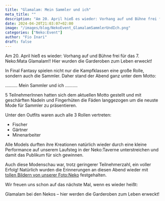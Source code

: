 ```yaml
---
title: "Glamalam: Mein Sammler und ich"
meta_title: ""
description: "Am 20. April hieß es wieder: Vorhang auf und Bühne frei für das 7. Neko:Mata Glamalam!!"
date: 2024-04-20T21:03:07+02:00
image: "/images/blog/NekoEvent_GlamalamSammlerUndIch.png"
categories: ["Neko:Event"]
author: "Fio Inari"
draft: false
---
```


Am 20. April hieß es wieder: 
Vorhang auf und Bühne frei für das 7. Neko:Mata Glamalam!!
Hier wurden die Garderoben zum Leben erweckt!

In Final Fantasy spielen nicht nur die Kampfklassen eine große Rolle, sondern auch die Sammler. 
Daher stand der Abend ganz unter dem Motto:

………. Mein Sammler und ich ……….

5 TeilnehmerInnen hatten sich dem aktuellen Motto gestellt und mit geschärften Nadeln und Fingerhüten die Fäden langgezogen um die neuste Mode für Sammler zu präsentieren.

Unter den Outfits waren auch alle 3 Rollen vertreten:
- Fischer
- Gärtner
- Minenarbeiter

Alle Models durften ihre Kreationen natürlich wieder durch eine kleine Performance auf unserem Laufsteg in der Neko:Taverne unterstreichen und damit das Publikum für sich gewinnen.

Auch diese Modenschau war, trotz geringerer Teilnehmerzahl, ein voller Erfolg!
Natürlich wurden die Erinnerungen an diesen Abend wieder mit [tollen Bildern von unserer Foto:Neko](https://img.electronicping.net/album/Glamalam%3A-Mein-Sammler-und-ich.8Hnz) festgehalten.

Wir freuen uns schon auf das nächste Mal, wenn es wieder heißt:

Glamalam bei den Nekos – hier werden die Garderoben zum Leben erweckt!